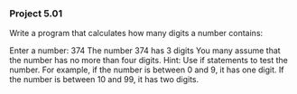 ### Project 5.01

Write a program that calculates how many digits a number contains:

Enter a number: 374
The number 374 has 3 digits
You many assume that the number has no more than four digits. Hint: Use if statements to test the number. For example, if the number is between 0 and 9, it has one digit. If the number is between 10 and 99, it has two digits.
